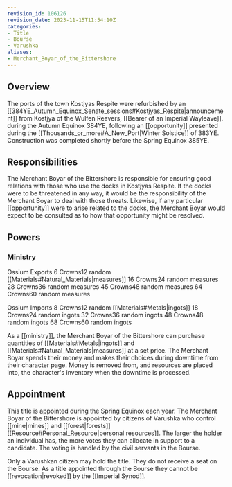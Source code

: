 ```yaml
---
revision_id: 106126
revision_date: 2023-11-15T11:54:10Z
categories:
- Title
- Bourse
- Varushka
aliases:
- Merchant_Boyar_of_the_Bittershore
---
```


## Overview
The ports of the town Kostjyas Respite were refurbished by an [[384YE_Autumn_Equinox_Senate_sessions#Kostjyas_Respite|announcement]] from Kostjya of the Wulfen Reavers, [[Bearer of an Imperial Wayleave]]. during the Autumn Equinox 384YE, following an [[opportunity]] presented during the [[Thousands_or_more#A_New_Port|Winter Solstice]] of 383YE. Construction was completed shortly before the Spring Equinox 385YE.

## Responsibilities
The Merchant Boyar of the Bittershore is responsible for ensuring good relations with those who use the docks in Kostjyas Respite. If the docks  were to be threatened in any way, it would be the responsibility of the Merchant Boyar to deal with those threats. Likewise, if any particular [[opportunity]] were to arise related to the docks, the Merchant Boyar would expect to be consulted as to how that opportunity might be resolved.

## Powers
### Ministry

Ossium Exports
6 Crowns12 random [[Materials#Natural_Materials|measures]]
16 Crowns24 random measures
28 Crowns36 random measures
45 Crowns48 random measures
64 Crowns60 random measures

Ossium Imports
8 Crowns12 random [[Materials#Metals|ingots]]
18 Crowns24 random ingots
32 Crowns36 random ingots
48 Crowns48 random ingots
68 Crowns60 random ingots

As a [[ministry]], the Merchant Boyar of the Bittershore can purchase quantities of [[Materials#Metals|ingots]] and [[Materials#Natural_Materials|measures]] at a set price. The Merchant Boyar spends their money and makes their choices during downtime from their character page. Money is removed from, and resources are placed into, the character's inventory when the downtime is processed.

## Appointment
This title is appointed during the Spring Equinox each year. The Merchant Boyar of the Bittershore is appointed by citizens of Varushka who control [[mine|mines]] and [[forest|forests]] [[Resource#Personal_Resource|personal resources]]. The larger the holder an individual has, the more votes they can allocate in support to a candidate. The voting is handled by the civil servants in the Bourse. 

Only a Varushkan citizen may hold the title. They do not receive a seat on the Bourse. As a title appointed through the Bourse they cannot be [[revocation|revoked]] by the [[Imperial Synod]].





